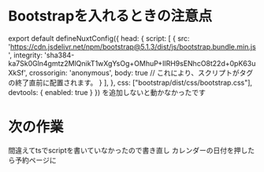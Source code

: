 # Bootstrapを入れるときの注意点
export default defineNuxtConfig({
  head: {
    script: [
      {
        src: 'https://cdn.jsdelivr.net/npm/bootstrap@5.1.3/dist/js/bootstrap.bundle.min.js',
        integrity: 'sha384-ka7Sk0Gln4gmtz2MlQnikT1wXgYsOg+OMhuP+IlRH9sENhcO8t22d+0pK63uXkSf',
        crossorigin: 'anonymous',
        body: true // これにより、スクリプトが<body>タグの終了直前に配置されます。
      }
    ],
  },
  css: ["bootstrap/dist/css/bootstrap.css"],
  devtools: { enabled: true }
})
を追加しないと動かなかったです
# 次の作業
間違えてtsでscriptを書いていなかったので書き直し
カレンダーの日付を押したら予約ページに